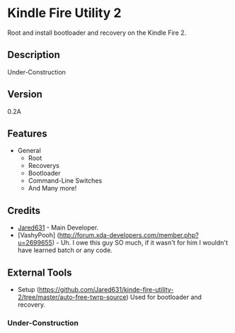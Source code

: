 # Kindle Fire Utility 2
Root and install bootloader and recovery on the Kindle Fire 2.

## Description
Under-Construction

## Version
0.2A

## Features
- General
    * Root
	* Recoverys
	* Bootloader
	* Command-Line Switches
	* And Many more!
	
## Credits
* [Jared631](https://github.com/Jared631) - Main Developer.
* [VashyPooh] (http://forum.xda-developers.com/member.php?u=2699655) - Uh. I owe this guy SO much, if it wasn't for him I wouldn't have learned batch or any code.
 
## External Tools
* Setup (https://github.com/Jared631/kinde-fire-utility-2/tree/master/auto-free-twrp-source) Used for bootloader and recovery.
	
### Under-Construction
